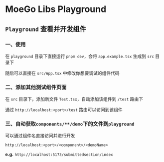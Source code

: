 # MoeGo Libs Playground

## `Playground` 查看并开发组件

### 一、使用

在 `playground` 目录下直接运行 `pnpm dev`，会将 `app.example.tsx` 生成到 `src` 目录下

随后可以直接在 `src/App.tsx` 中修改你想要调试的组件代码

### 二、添加其他测试组件页面

在 `src` 目录下，添加新文件 `Test.tsx`，自动添加该组件到 `/test` 路由下

通过 `http://localhost:<port>/test` 路由可以访问到该组件

### 三、自动获取`components/**/demo`下的文件到`playground`

可以通过组件名直接访问并进行开发

`http://localhost:<port>/<component>/<demoName>`

**e.g.** `http://localhost:5173/submittedsection/index`
